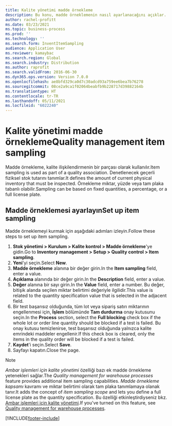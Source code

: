 ```yaml
---
title: Kalite yönetimi madde örnekleme
description: Bu konu, madde örneklemenin nasıl ayarlanacağını açıklar.
author: rachel-profitt
ms.date: 03/23/2021
ms.topic: business-process
ms.prod: ''
ms.technology: ''
ms.search.form: InventItemSampling
audience: Application User
ms.reviewer: kamaybac
ms.search.region: Global
ms.search.industry: Distribution
ms.author: raprofit
ms.search.validFrom: 2016-06-30
ms.dyn365.ops.version: Version 7.0.0
ms.openlocfilehash: ae8bfd329ca0d7c30adcd93a759ee6bea7b76278
ms.sourcegitcommit: 08ce2a9ca1f02064beabfb9b228717d39882164b
ms.translationtype: HT
ms.contentlocale: tr-TR
ms.lasthandoff: 05/11/2021
ms.locfileid: "6022240"
---
```

# <a name="quality-management-item-sampling"></a><span data-ttu-id="3c297-103">Kalite yönetimi madde örnekleme</span><span class="sxs-lookup"><span data-stu-id="3c297-103">Quality management item sampling</span></span>

<span data-ttu-id="3c297-104">Madde örnekleme, kalite ilişkilendirmenin bir parçası olarak kullanılır.</span><span class="sxs-lookup"><span data-stu-id="3c297-104">Item sampling is used as part of a quality association.</span></span> <span data-ttu-id="3c297-105">Denetlenecek geçerli fiziksel stok tutarını tanımlar.</span><span class="sxs-lookup"><span data-stu-id="3c297-105">It defines the amount of current physical inventory that must be inspected.</span></span> <span data-ttu-id="3c297-106">Örnekleme miktar, yüzde veya tam plaka tabanlı olabilir.</span><span class="sxs-lookup"><span data-stu-id="3c297-106">Sampling can be based on fixed quantities, a percentage, or a full license plate.</span></span>

## <a name="set-up-item-sampling"></a><span data-ttu-id="3c297-107">Madde örneklemesi ayarlayın</span><span class="sxs-lookup"><span data-stu-id="3c297-107">Set up item sampling</span></span>

<span data-ttu-id="3c297-108">Madde örneklemeyi kurmak için aşağıdaki adımları izleyin.</span><span class="sxs-lookup"><span data-stu-id="3c297-108">Follow these steps to set up item sampling.</span></span>

1. <span data-ttu-id="3c297-109">**Stok yönetimi \> Kurulum \> Kalite kontrol \> Madde örnekleme**'ye gidin.</span><span class="sxs-lookup"><span data-stu-id="3c297-109">Go to **Inventory management \> Setup \> Quality control \> Item sampling**.</span></span>
1. <span data-ttu-id="3c297-110">**Yeni**'yi seçin.</span><span class="sxs-lookup"><span data-stu-id="3c297-110">Select **New**.</span></span>
1. <span data-ttu-id="3c297-111">**Madde örnekleme** alanına bir değer girin.</span><span class="sxs-lookup"><span data-stu-id="3c297-111">In the **Item sampling** field, enter a value.</span></span>
1. <span data-ttu-id="3c297-112">**Açıklama** alanında bir değer girin.</span><span class="sxs-lookup"><span data-stu-id="3c297-112">In the **Description** field, enter a value.</span></span>
1. <span data-ttu-id="3c297-113">**Değer** alanına bir sayı girin.</span><span class="sxs-lookup"><span data-stu-id="3c297-113">In the **Value** field, enter a number.</span></span> <span data-ttu-id="3c297-114">Bu değer, bitişik alanda seçilen miktar belirtimi değeriyle ilgilidir.</span><span class="sxs-lookup"><span data-stu-id="3c297-114">This value is related to the quantity specification value that is selected in the adjacent field.</span></span>
1. <span data-ttu-id="3c297-115">Bir test başarısız olduğunda, tüm lot veya sipariş satırı miktarının engellenmesi için, **İşlem** bölümünde **Tam durdurma** onay kutusunu seçin.</span><span class="sxs-lookup"><span data-stu-id="3c297-115">In the **Process** section, select the **Full blocking** check box if the whole lot or order line quantity should be blocked if a test is failed.</span></span> <span data-ttu-id="3c297-116">Bu onay kutusu temizlenirse, test başarısız olduğunda yalnızca kalite emrindeki maddeler engellenir.</span><span class="sxs-lookup"><span data-stu-id="3c297-116">If this check box is cleared, only the items in the quality order will be blocked if a test is failed.</span></span>
1. <span data-ttu-id="3c297-117">**Kaydet**'i seçin.</span><span class="sxs-lookup"><span data-stu-id="3c297-117">Select **Save**.</span></span>
1. <span data-ttu-id="3c297-118">Sayfayı kapatın.</span><span class="sxs-lookup"><span data-stu-id="3c297-118">Close the page.</span></span>

> [!NOTE]
> <span data-ttu-id="3c297-119">*Ambar işlemleri için kalite yönetimi* özelliği bazı ek madde örnekleme yetenekleri sağlar.</span><span class="sxs-lookup"><span data-stu-id="3c297-119">The *Quality management for warehouse processes* feature provides additional item sampling capabilities.</span></span> <span data-ttu-id="3c297-120">*Madde örnekleme kapsamı* kavramı ve miktar belirtimi olarak tam plaka tanımlamaya olanak tanır.</span><span class="sxs-lookup"><span data-stu-id="3c297-120">It adds the concept of *item sampling scope* and lets you define a full license plate as the quantity specification.</span></span> <span data-ttu-id="3c297-121">Bu özelliği etkinleştirdiyseniz bkz. [Ambar işlemleri için kalite yönetimi](quality-management-for-warehouses-processes.md).</span><span class="sxs-lookup"><span data-stu-id="3c297-121">If you've turned on this feature, see [Quality management for warehouse processes](quality-management-for-warehouses-processes.md).</span></span>

[!INCLUDE[footer-include](../../includes/footer-banner.md)]
